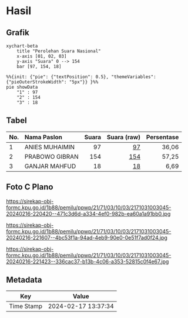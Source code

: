 # Hasil

## Grafik

```mermaid
xychart-beta
    title "Perolehan Suara Nasional"
    x-axis [01, 02, 03]
    y-axis "Suara" 0 --> 154
    bar [97, 154, 18]
```

```mermaid
%%{init: {"pie": {"textPosition": 0.5}, "themeVariables": {"pieOuterStrokeWidth": "5px"}} }%%
pie showData
    "1" : 97
    "2" : 154
    "3" : 18
```

## Tabel

| No. | Nama Paslon    | Suara | Suara (raw) | Persentase |
|:--- |:-------------- | -----:| -----------:| ----------:|
| 1   | ANIES MUHAIMIN | 97    | [97][p-1]   | 36,06      |
| 2   | PRABOWO GIBRAN | 154   | [154][p-2]  | 57,25      |
| 3   | GANJAR MAHFUD  | 18    | [18][p-3]   | 6,69       |


[p-1]: https://github.com/gigit-pemilu/pemilu-2024/blob/main/pilpres/hitung-suara/sub/21-kepulauan-riau/sub/71-kota-batam/sub/03-sekupang/sub/1003-tanjung-riau/sub/045-tps/sub/paslon-1.txt
[p-2]: https://github.com/gigit-pemilu/pemilu-2024/blob/main/pilpres/hitung-suara/sub/21-kepulauan-riau/sub/71-kota-batam/sub/03-sekupang/sub/1003-tanjung-riau/sub/045-tps/sub/paslon-2.txt
[p-3]: https://github.com/gigit-pemilu/pemilu-2024/blob/main/pilpres/hitung-suara/sub/21-kepulauan-riau/sub/71-kota-batam/sub/03-sekupang/sub/1003-tanjung-riau/sub/045-tps/sub/paslon-3.txt

## Foto C Plano

https://sirekap-obj-formc.kpu.go.id/1b88/pemilu/ppwp/21/71/03/10/03/2171031003045-20240216-220420--471c3d6d-a334-4ef0-982b-ea60a1a91bb0.jpg

https://sirekap-obj-formc.kpu.go.id/1b88/pemilu/ppwp/21/71/03/10/03/2171031003045-20240216-221607--4bc53f1a-94ad-4eb9-90e0-0e51f7ad0f24.jpg

https://sirekap-obj-formc.kpu.go.id/1b88/pemilu/ppwp/21/71/03/10/03/2171031003045-20240216-221423--336cac37-b13b-4c06-a353-52815c0f4e67.jpg


## Metadata

| Key        | Value               |
| ---------- | ------------------- |
| Time Stamp | 2024-02-17 13:37:34 |



